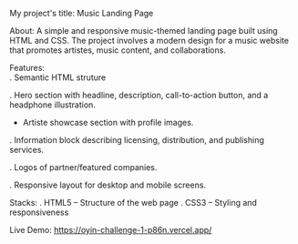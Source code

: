 My project's title: Music Landing Page

About: A simple and responsive music-themed landing page built using HTML and CSS. The project involves a modern design for a music website that promotes artistes, music content, and collaborations.

Features:  
. Semantic HTML struture 

. Hero section with headline, description, call-to-action button, and a headphone illustration.

- Artiste showcase section with profile images.

. Information block describing licensing, distribution, and publishing services.

. Logos of partner/featured companies.

. Responsive layout for desktop and mobile screens.

 

Stacks:
. HTML5 – Structure of the web page
. CSS3 – Styling and responsiveness

Live Demo:
https://oyin-challenge-1-p86n.vercel.app/
